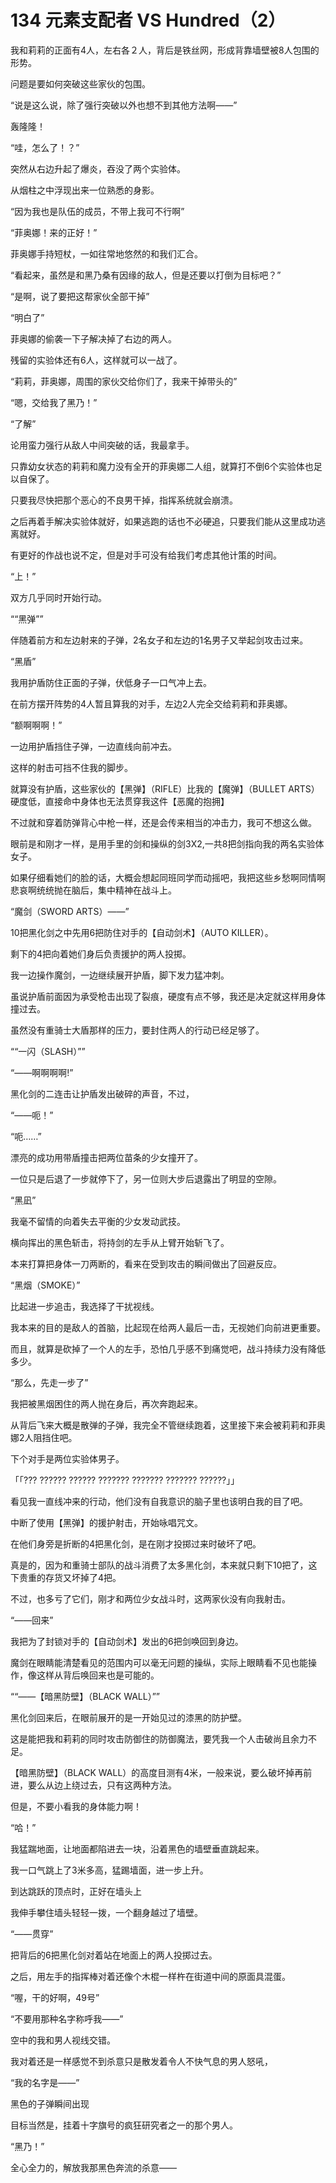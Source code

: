 # 134 元素支配者 VS Hundred（2）

我和莉莉的正面有4人，左右各２人，背后是铁丝网，形成背靠墙壁被8人包围的形势。

问题是要如何突破这些家伙的包围。

“说是这么说，除了强行突破以外也想不到其他方法啊——”

轰隆隆！

“哇，怎么了！？”

突然从右边升起了爆炎，吞没了两个实验体。

从烟柱之中浮现出来一位熟悉的身影。

“因为我也是队伍的成员，不带上我可不行啊”

“菲奥娜！来的正好！”

菲奥娜手持短杖，一如往常地悠然的和我们汇合。

“看起来，虽然是和黑乃桑有因缘的敌人，但是还要以打倒为目标吧？”

“是啊，说了要把这帮家伙全部干掉”

“明白了”

菲奥娜的偷袭一下子解决掉了右边的两人。

残留的实验体还有6人，这样就可以一战了。

“莉莉，菲奥娜，周围的家伙交给你们了，我来干掉带头的”

“嗯，交给我了黑乃！”

“了解”

论用蛮力强行从敌人中间突破的话，我最拿手。

只靠幼女状态的莉莉和魔力没有全开的菲奥娜二人组，就算打不倒6个实验体也足以自保了。

只要我尽快把那个恶心的不良男干掉，指挥系统就会崩溃。

之后再着手解决实验体就好，如果逃跑的话也不必硬追，只要我们能从这里成功逃离就好。

有更好的作战也说不定，但是对手可没有给我们考虑其他计策的时间。

“上！”

双方几乎同时开始行动。

““黑弹””

伴随着前方和左边射来的子弹，2名女子和左边的1名男子又举起剑攻击过来。

“黑盾”

我用护盾防住正面的子弹，伏低身子一口气冲上去。

在前方摆开阵势的4人暂且算我的对手，左边2人完全交给莉莉和菲奥娜。

“额啊啊啊！”

一边用护盾挡住子弹，一边直线向前冲去。

这样的射击可挡不住我的脚步。

就算没有护盾，这些家伙的【黑弹】（RIFLE）比我的【魔弹】（BULLET ARTS）硬度低，直接命中身体也无法贯穿我这件【恶魔的抱拥】

不过就和穿着防弹背心中枪一样，还是会传来相当的冲击力，我可不想这么做。

眼前是和刚才一样，是用手里的剑和操纵的剑3X2,一共8把剑指向我的两名实验体女子。

如果仔细看她们的脸的话，大概会想起同班同学而动摇吧，我把这些乡愁啊同情啊悲哀啊统统抛在脑后，集中精神在战斗上。

“魔剑（SWORD ARTS）——”

10把黑化剑之中先用6把防住对手的【自动剑术】（AUTO KILLER）。

剩下的4把向着她们身后负责援护的两人投掷。

我一边操作魔剑，一边继续展开护盾，脚下发力猛冲刺。

虽说护盾前面因为承受枪击出现了裂痕，硬度有点不够，我还是决定就这样用身体撞过去。

虽然没有重骑士大盾那样的压力，要封住两人的行动已经足够了。

““一闪（SLASH）””

“——啊啊啊啊!”

黑化剑的二连击让护盾发出破碎的声音，不过，

“——呃！”

“呃……”

漂亮的成功用带盾撞击把两位苗条的少女撞开了。

一位只是后退了一步就停下了，另一位则大步后退露出了明显的空隙。

“黑凪”

我毫不留情的向着失去平衡的少女发动武技。

横向挥出的黑色斩击，将持剑的左手从上臂开始斩飞了。

本来打算把身体一刀两断的，看来在受到攻击的瞬间做出了回避反应。

“黑烟（SMOKE）”

比起进一步追击，我选择了干扰视线。

我本来的目的是敌人的首脑，比起现在给两人最后一击，无视她们向前进更重要。

而且，就算是砍掉了一个人的左手，恐怕几乎感不到痛觉吧，战斗持续力没有降低多少。

“那么，先走一步了”

我把被黑烟困住的两人抛在身后，再次奔跑起来。

从背后飞来大概是散弹的子弹，我完全不管继续跑着，这里接下来会被莉莉和菲奥娜2人阻挡住吧。

下个对手是两位实验体男子。

「「??? ?????? ?????? ??????? ??????? ??????? ??????」」

看见我一直线冲来的行动，他们没有自我意识的脑子里也该明白我的目了吧。

中断了使用【黑弹】的援护射击，开始咏唱咒文。

在他们身旁是折断的4把黑化剑，是在刚才投掷过来时破坏了吧。

真是的，因为和重骑士部队的战斗消费了太多黑化剑，本来就只剩下10把了，这下贵重的存货又坏掉了4把。

不过，也多亏了它们，刚才和两位少女战斗时，这两家伙没有向我射击。

“——回来”

我把为了封锁对手的【自动剑术】发出的6把剑唤回到身边。

魔剑在眼睛能清楚看见的范围内可以毫无问题的操纵，实际上眼睛看不见也能操作，像这样从背后唤回来也是可能的。

““——【暗黑防壁】（BLACK WALL）””

黑化剑回来后，在眼前展开的是一开始见过的漆黑的防护壁。

这是能把我和莉莉的同时攻击防御住的防御魔法，要凭我一个人击破尚且余力不足。

【暗黑防壁】（BLACK WALL）的高度目测有4米，一般来说，要么破坏掉再前进，要么从边上绕过去，只有这两种方法。

但是，不要小看我的身体能力啊！

“哈！”

我猛踹地面，让地面都陷进去一块，沿着黑色的墙壁垂直跳起来。

我一口气跳上了3米多高，猛踢墙面，进一步上升。

到达跳跃的顶点时，正好在墙头上

我伸手攀住墙头轻轻一拨，一个翻身越过了墙壁。

“——贯穿”

把背后的6把黑化剑对着站在地面上的两人投掷过去。

之后，用左手的指挥棒对着还像个木棍一样杵在街道中间的原面具混蛋。

“喔，干的好啊，49号”

“不要用那种名字称呼我——”

空中的我和男人视线交错。

我对着还是一样感觉不到杀意只是散发着令人不快气息的男人怒吼，

“我的名字是——”

黑色的子弹瞬间出现

目标当然是，挂着十字旗号的疯狂研究者之一的那个男人。

“黑乃！”

全心全力的，解放我那黑色奔流的杀意——
